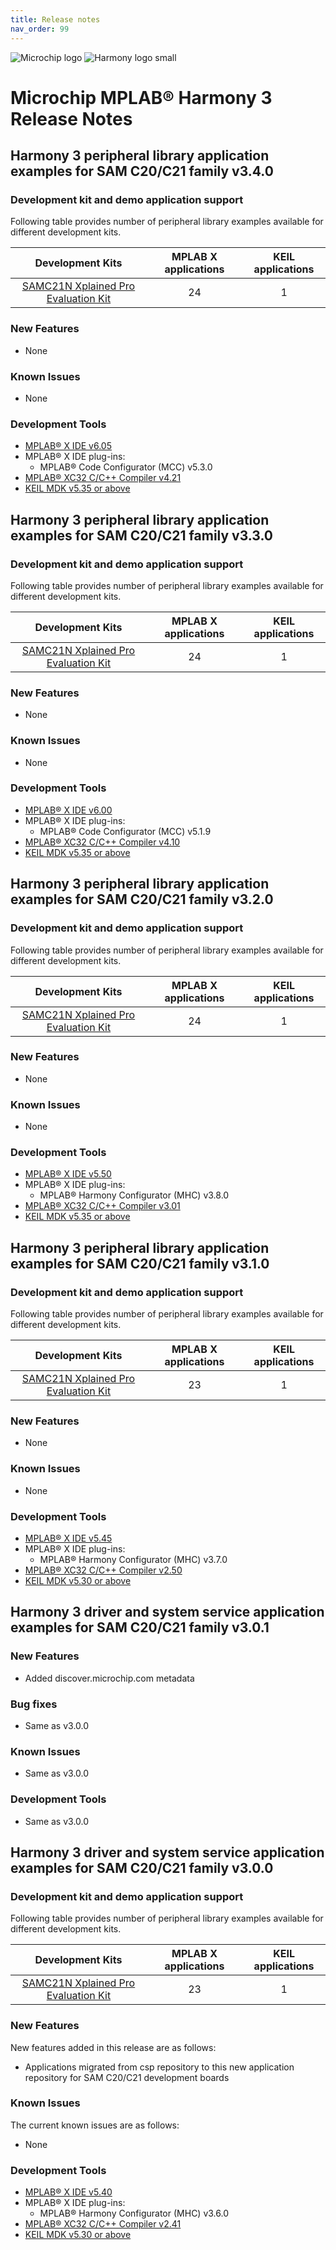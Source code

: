 ```yaml
---
title: Release notes
nav_order: 99
---
```


![Microchip logo](https://raw.githubusercontent.com/wiki/Microchip-MPLAB-Harmony/Microchip-MPLAB-Harmony.github.io/images/microchip_logo.png)
![Harmony logo small](https://raw.githubusercontent.com/wiki/Microchip-MPLAB-Harmony/Microchip-MPLAB-Harmony.github.io/images/microchip_mplab_harmony_logo_small.png)

# Microchip MPLAB® Harmony 3 Release Notes

## Harmony 3 peripheral library application examples for SAM C20/C21 family  v3.4.0

### Development kit and demo application support

Following table provides number of peripheral library examples available for different development kits.

| Development Kits  | MPLAB X applications | KEIL applications |
|:-----------------:|:-------------------:|:----------------:|
| [SAMC21N Xplained Pro Evaluation Kit](https://www.microchip.com/developmenttools/ProductDetails/atsamc21n-xpro) | 24 | 1 |

### New Features

- None

### Known Issues

- None

### Development Tools

- [MPLAB® X IDE v6.05](https://www.microchip.com/mplab/mplab-x-ide)
- MPLAB® X IDE plug-ins:
  - MPLAB® Code Configurator (MCC) v5.3.0
- [MPLAB® XC32 C/C++ Compiler v4.21](https://www.microchip.com/mplab/compilers)
- [KEIL MDK v5.35 or above](https://www2.keil.com/mdk5)

## Harmony 3 peripheral library application examples for SAM C20/C21 family  v3.3.0

### Development kit and demo application support

Following table provides number of peripheral library examples available for different development kits.

| Development Kits  | MPLAB X applications | KEIL applications |
|:-----------------:|:-------------------:|:----------------:|
| [SAMC21N Xplained Pro Evaluation Kit](https://www.microchip.com/developmenttools/ProductDetails/atsamc21n-xpro) | 24 | 1 |

### New Features

- None

### Known Issues

- None

### Development Tools

- [MPLAB® X IDE v6.00](https://www.microchip.com/mplab/mplab-x-ide)
- MPLAB® X IDE plug-ins:
  - MPLAB® Code Configurator (MCC) v5.1.9
- [MPLAB® XC32 C/C++ Compiler v4.10](https://www.microchip.com/mplab/compilers)
- [KEIL MDK v5.35 or above](https://www2.keil.com/mdk5)

## Harmony 3 peripheral library application examples for SAM C20/C21 family  v3.2.0

### Development kit and demo application support

Following table provides number of peripheral library examples available for different development kits.

| Development Kits  | MPLAB X applications | KEIL applications |
|:-----------------:|:-------------------:|:----------------:|
| [SAMC21N Xplained Pro Evaluation Kit](https://www.microchip.com/developmenttools/ProductDetails/atsamc21n-xpro) | 24 | 1 |

### New Features

- None

### Known Issues

- None

### Development Tools

- [MPLAB® X IDE v5.50](https://www.microchip.com/mplab/mplab-x-ide)
- MPLAB® X IDE plug-ins:
  - MPLAB® Harmony Configurator (MHC) v3.8.0
- [MPLAB® XC32 C/C++ Compiler v3.01](https://www.microchip.com/mplab/compilers)
- [KEIL MDK v5.35 or above](https://www2.keil.com/mdk5)

## Harmony 3 peripheral library application examples for SAM C20/C21 family  v3.1.0

### Development kit and demo application support

Following table provides number of peripheral library examples available for different development kits.

| Development Kits  | MPLAB X applications | KEIL applications |
|:-----------------:|:-------------------:|:----------------:|
| [SAMC21N Xplained Pro Evaluation Kit](https://www.microchip.com/developmenttools/ProductDetails/atsamc21n-xpro) | 23 | 1 |

### New Features

- None

### Known Issues

- None

### Development Tools

- [MPLAB® X IDE v5.45](https://www.microchip.com/mplab/mplab-x-ide)
- MPLAB® X IDE plug-ins:
  - MPLAB® Harmony Configurator (MHC) v3.7.0
- [MPLAB® XC32 C/C++ Compiler v2.50](https://www.microchip.com/mplab/compilers)
- [KEIL MDK v5.30 or above](https://www2.keil.com/mdk5)


## Harmony 3 driver and system service application examples for SAM C20/C21 family  v3.0.1

### New Features
- Added discover.microchip.com metadata

### Bug fixes
- Same as v3.0.0

### Known Issues
- Same as v3.0.0

### Development Tools
- Same as v3.0.0

## Harmony 3 driver and system service application examples for SAM C20/C21 family  v3.0.0

### Development kit and demo application support

Following table provides number of peripheral library examples available for different development kits.

| Development Kits  | MPLAB X applications | KEIL applications |
|:-----------------:|:-------------------:|:----------------:|
| [SAMC21N Xplained Pro Evaluation Kit](https://www.microchip.com/developmenttools/ProductDetails/atsamc21n-xpro) | 23 | 1 |

### New Features

New features added in this release are as follows:

- Applications migrated from csp repository to this new application repository for SAM C20/C21 development boards


### Known Issues

The current known issues are as follows:

- None

### Development Tools

- [MPLAB® X IDE v5.40](https://www.microchip.com/mplab/mplab-x-ide)
- MPLAB® X IDE plug-ins:
  - MPLAB® Harmony Configurator (MHC) v3.6.0
- [MPLAB® XC32 C/C++ Compiler v2.41](https://www.microchip.com/mplab/compilers)
- [KEIL MDK v5.30 or above](https://www2.keil.com/mdk5)
